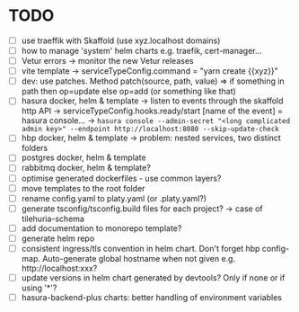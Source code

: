 # TODO

- [ ] use traeffik with Skaffold (use xyz.localhost domains)
- [ ] how to manage 'system' helm charts e.g. traefik, cert-manager...
- [ ] Vetur errors -> monitor the new Vetur releases
- [ ] vite template -> serviceTypeConfig.command = "yarn create {{xyz}}"
- [ ] dev: use patches. Method patch(source, path, value) => if something in path then op=update else op=add (or something like that)
- [ ] hasura docker, helm & template
      -> listen to events through the skaffold http API
      -> serviceTypeConfig.hooks.ready/start [name of the event] = hasura console...
      -> `hasura console --admin-secret "<long complicated admin key>" --endpoint http://localhost:8080 --skip-update-check`
- [ ] hbp docker, helm & template
      -> problem: nested services, two distinct folders
- [ ] postgres docker, helm & template
- [ ] rabbitmq docker, helm & template?
- [ ] optimise generated dockerfiles - use common layers?
- [ ] move templates to the root folder
- [ ] rename config.yaml to platy.yaml (or .platy.yaml?)
- [ ] generate tsconfig/tsconfig.build files for each project? -> case of tilehuria-schema
- [ ] add documentation to monorepo template?
- [ ] generate helm repo
- [ ] consistent ingress/tls convention in helm chart. Don't forget hbp config-map. Auto-generate global hostname when not given e.g. http://localhost:xxx?
- [ ] update versions in helm chart generated by devtools? Only if none or if using '\*'?
- [ ] hasura-backend-plus charts: better handling of environment variables
